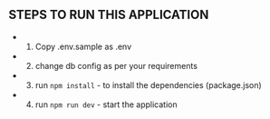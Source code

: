 ## STEPS TO RUN THIS APPLICATION
- 1. Copy .env.sample as .env
- 2. change db config as per your requirements
- 3. run ```npm install``` - to install the dependencies (package.json)
- 4. run ```npm run dev``` - start the application 